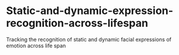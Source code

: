 # Static-and-dynamic-expression-recognition-across-lifespan
Tracking the recognition of static and dynamic facial expressions of emotion across life span

